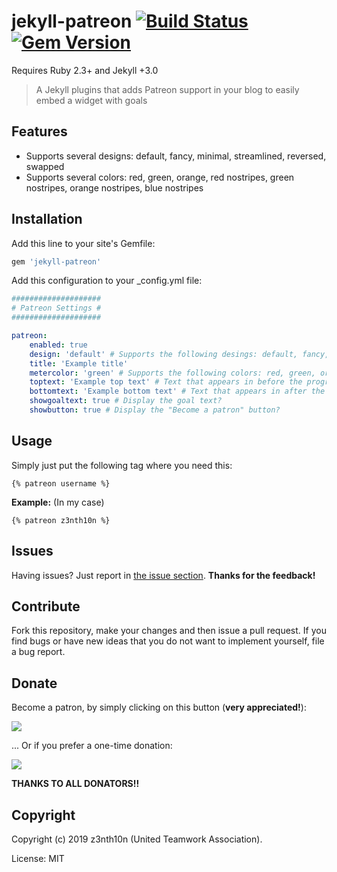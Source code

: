 # jekyll-patreon [![Build Status](https://travis-ci.org/uta-org/jekyll-patreon.svg?branch=master)](https://travis-ci.org/uta-org/jekyll-patreon) [![Gem Version](https://badge.fury.io/rb/jekyll-patreon.svg)](http://badge.fury.io/rb/jekyll-patreon)

Requires Ruby 2.3+ and Jekyll +3.0

> A Jekyll plugins that adds Patreon support in your blog to easily embed a widget with goals

## Features 

* Supports several designs: default, fancy, minimal, streamlined, reversed, swapped
* Supports several colors: red, green, orange, red nostripes, green nostripes, orange nostripes, blue nostripes

## Installation

Add this line to your site's Gemfile:

```ruby
gem 'jekyll-patreon'
```

Add this configuration to your _config.yml file:

```yaml
####################
# Patreon Settings #
####################

patreon:
    enabled: true
    design: 'default' # Supports the following desings: default, fancy, minimal, streamlined, reversed, swapped
    title: 'Example title'
    metercolor: 'green' # Supports the following colors: red, green, orange, red nostripes, green nostripes, orange nostripes, blue nostripes
    toptext: 'Example top text' # Text that appears in before the progress bar (optional)
    bottomtext: 'Example bottom text' # Text that appears in after the progress bar (optional)
    showgoaltext: true # Display the goal text?
    showbutton: true # Display the "Become a patron" button?
```

## Usage

Simply just put the following tag where you need this:

`{% patreon username %}`

**Example:** (In my case)

`{% patreon z3nth10n %}`

## Issues

Having issues? Just report in [the issue section](https://github.com/uta-org/jekyll-patreon/issues). **Thanks for the feedback!**

## Contribute

Fork this repository, make your changes and then issue a pull request. If you find bugs or have new ideas that you do not want to implement yourself, file a bug report.

## Donate

Become a patron, by simply clicking on this button (**very appreciated!**):

[![](https://c5.patreon.com/external/logo/become_a_patron_button.png)](https://www.patreon.com/z3nth10n)

... Or if you prefer a one-time donation:

[![](https://www.paypalobjects.com/en_US/i/btn/btn_donateCC_LG.gif)](https://paypal.me/z3nth10n)

**THANKS TO ALL DONATORS!!**

## Copyright

Copyright (c) 2019 z3nth10n (United Teamwork Association).

License: MIT